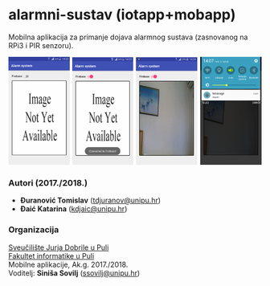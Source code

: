 # alarmni-sustav (iotapp+mobapp)
Mobilna aplikacija za primanje dojava alarmnog sustava (zasnovanog na RPi3 i PIR senzoru).

![alt text](mobapp.png)

### Autori (2017./2018.)
- **Đuranović Tomislav** (tdjuranov@unipu.hr)
- **Đaić Katarina**	(kdjaic@unipu.hr)

### Organizacija
[Sveučilište Jurja Dobrile u Puli](http://www.unipu.hr/)   
[Fakultet informatike u Puli](https://fipu.unipu.hr/)  
Mobilne aplikacije, Ak.g. 2017./2018.  
Voditelj: **Siniša Sovilj** (ssovilj@unipu.hr)
